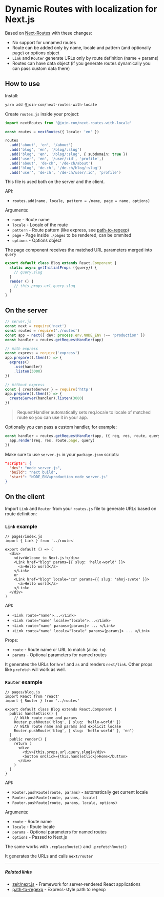# Dynamic Routes with localization for Next.js

Based on [Next-Routes](https://github.com/fridays/next-routes) with these changes:

- No support for unnamed routes
- Route can be added only by name, locale and pattern (and optionally page) or options object
- `Link` and `Router` generate URLs only by route definition (name + params)
- Routes can have data object (if you generate routes dynamically you can pass custom data there)

## How to use

Install:

```bash
yarn add @join-com/next-routes-with-locale
```

Create `routes.js` inside your project:

```typescript
import nextRoutes from '@join-com/next-routes-with-locale'

const routes = nextRoutes({ locale: 'en' })

routes
  .add('about', 'en', '/about')
  .add('blog', 'en', '/blog/:slug')
  .add('blog', 'en', '/blog/:slug', { subdomain: true })
  .add('user', 'en', '/user/:id', 'profile',)
  .add('about', 'de-ch', '/de-ch/about')
  .add('blog', 'de-ch', '/de-ch/blog/:slug')
  .add('user', 'de-ch', '/de-ch/user/:id', 'profile')
```

This file is used both on the server and the client.

API:

- `routes.add(name, locale, pattern = /name, page = name, options)`

Arguments:

- `name` - Route name
- `locale` - Locale of the route
- `pattern` - Route pattern (like express, see [path-to-regexp](https://github.com/pillarjs/path-to-regexp))
- `page` - Page inside `./pages` to be rendered; can be ommited
- `options` - Options object

The page component receives the matched URL parameters merged into `query`

```typescript
export default class Blog extends React.Component {
  static async getInitialProps ({query}) {
    // query.slug
  }
  render () {
    // this.props.url.query.slug
  }
}
```

## On the server

```typescript
// server.js
const next = require('next')
const routes = require('./routes')
const app = next({ dev: process.env.NODE_ENV !== 'production' })
const handler = routes.getRequestHandler(app)

// With express
const express = require('express')
app.prepare().then(() => {
  express()
    .use(handler)
    .listen(3000)
})

// Without express
const { createServer } = require('http')
app.prepare().then(() => {
  createServer(handler).listen(3000)
})
```

> RequestHandler automatically sets req.locale to locale of matched route so you can use it in your app.

Optionally you can pass a custom handler, for example:

```javascript
const handler = routes.getRequestHandler(app, ({ req, res, route, query }) => {
  app.render(req, res, route.page, query)
})
```

Make sure to use `server.js` in your `package.json` scripts:

```json
"scripts": {
  "dev": "node server.js",
  "build": "next build",
  "start": "NODE_ENV=production node server.js"
}
```

## On the client

Import `Link` and `Router` from your `routes.js` file to generate URLs based on route definition:

### `Link` example

```tsx
// pages/index.js
import { Link } from '../routes'

export default () => (
  <div>
    <div>Welcome to Next.js!</div>
    <Link href="blog" params={{ slug: 'hello-world' }}>
      <a>Hello world</a>
    </Link>
    or
    <Link href="blog" locale="cs" params={{ slug: 'ahoj-svete' }}>
      <a>Hello world</a>
    </Link>
  </div>
)
```

API:

- `<Link route="name'>...</Link>`
- `<Link route="name" locale="locale">...</Link>`
- `<Link route="name" params={params}> ... </Link>`
- `<Link route="name" locale="locale" params={params}> ... </Link>`

Props:

- `route` - Route name or URL to match (alias: `to`)
- `params` - Optional parameters for named routes

It generates the URLs for `href` and `as` and renders `next/link`. Other props like `prefetch` will work as well.

### `Router` example

```tsx
// pages/blog.js
import React from 'react'
import { Router } from '../routes'

export default class Blog extends React.Component {
  public handleClick() {
    // With route name and params
    Router.pushRoute('blog', { slug: 'hello-world' })
    // With route name and params and explicit locale
    Router.pushRoute('blog', { slug: 'hello-world' }, 'en')
  }
  public render() {
    return (
      <div>
        <div>{this.props.url.query.slug}</div>
        <button onClick={this.handleClick}>Home</button>
      </div>
    )
  }
}
```

API:

- `Router.pushRoute(route, params)` - automatically get current locale
- `Router.pushRoute(route, params, locale)`
- `Router.pushRoute(route, params, locale, options)`

Arguments:

- `route` - Route name
- `locale` - Route locale
- `params` - Optional parameters for named routes
- `options` - Passed to Next.js

The same works with `.replaceRoute()` and `.prefetchRoute()`

It generates the URLs and calls `next/router`

---

##### Related links

- [zeit/next.js](https://github.com/zeit/next.js) - Framework for server-rendered React applications
- [path-to-regexp](https://github.com/pillarjs/path-to-regexp) - Express-style path to regexp
